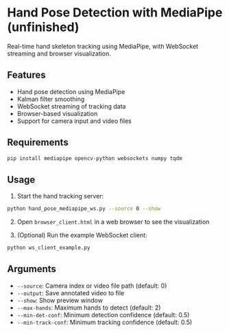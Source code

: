 # Hand Pose Detection with MediaPipe (unfinished)

Real-time hand skeleton tracking using MediaPipe, with WebSocket streaming and browser visualization.

## Features
- Hand pose detection using MediaPipe
- Kalman filter smoothing
- WebSocket streaming of tracking data
- Browser-based visualization
- Support for camera input and video files

## Requirements
```bash
pip install mediapipe opencv-python websockets numpy tqdm
```

## Usage

1. Start the hand tracking server:
```bash
python hand_pose_mediapipe_ws.py --source 0 --show
```

2. Open `browser_client.html` in a web browser to see the visualization

3. (Optional) Run the example WebSocket client:
```bash
python ws_client_example.py
```

## Arguments
- `--source`: Camera index or video file path (default: 0)
- `--output`: Save annotated video to file
- `--show`: Show preview window
- `--max-hands`: Maximum hands to detect (default: 2)
- `--min-det-conf`: Minimum detection confidence (default: 0.5)
- `--min-track-conf`: Minimum tracking confidence (default: 0.5)